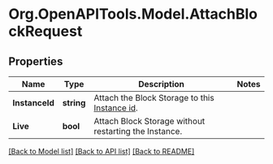 # Org.OpenAPITools.Model.AttachBlockRequest

## Properties

Name | Type | Description | Notes
------------ | ------------- | ------------- | -------------
**InstanceId** | **string** | Attach the Block Storage to this [Instance id](#operation/list-instances). | 
**Live** | **bool** | Attach Block Storage without restarting the Instance.  |   | Value | Description | | - | - -- -- | - -- -- -- -- -- | |   | true | Attach live, do not restart the instance. | |   | false | Restart the instance and attach the Block Storage. | | [optional] 

[[Back to Model list]](../README.md#documentation-for-models) [[Back to API list]](../README.md#documentation-for-api-endpoints) [[Back to README]](../README.md)

